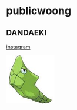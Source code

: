 # publicwoong

DANDAEKI
----------

[instagram](https://www.instagram.com/dandaeki/)

![Alt text](image.png)